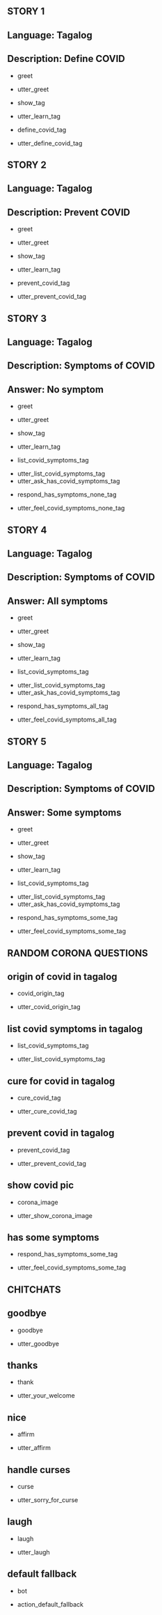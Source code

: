## STORY 1
## Language: Tagalog
## Description: Define COVID
 * greet
  - utter_greet
 * show_tag
  - utter_learn_tag
 * define_covid_tag
  - utter_define_covid_tag

## STORY 2
## Language: Tagalog
## Description: Prevent COVID
 * greet
  - utter_greet
 * show_tag
  - utter_learn_tag
 * prevent_covid_tag
  - utter_prevent_covid_tag
  
## STORY 3
## Language: Tagalog
## Description: Symptoms of COVID
## Answer: No symptom
 * greet
  - utter_greet
 * show_tag
  - utter_learn_tag
 * list_covid_symptoms_tag
  - utter_list_covid_symptoms_tag
  - utter_ask_has_covid_symptoms_tag
 * respond_has_symptoms_none_tag
  - utter_feel_covid_symptoms_none_tag
  
## STORY 4
## Language: Tagalog
## Description: Symptoms of COVID
## Answer: All symptoms
 * greet
  - utter_greet
 * show_tag
  - utter_learn_tag
 * list_covid_symptoms_tag
  - utter_list_covid_symptoms_tag
  - utter_ask_has_covid_symptoms_tag
 * respond_has_symptoms_all_tag
  - utter_feel_covid_symptoms_all_tag

## STORY 5
## Language: Tagalog
## Description: Symptoms of COVID
## Answer: Some symptoms
 * greet
  - utter_greet
 * show_tag
  - utter_learn_tag
 * list_covid_symptoms_tag
  - utter_list_covid_symptoms_tag
  - utter_ask_has_covid_symptoms_tag
 * respond_has_symptoms_some_tag
  - utter_feel_covid_symptoms_some_tag
  
  
  
## RANDOM CORONA QUESTIONS

## origin of covid in tagalog
 * covid_origin_tag
  - utter_covid_origin_tag
  
## list covid symptoms in tagalog
 * list_covid_symptoms_tag
  - utter_list_covid_symptoms_tag
  
## cure for covid in tagalog
 * cure_covid_tag
  - utter_cure_covid_tag
  
## prevent covid in tagalog
 * prevent_covid_tag
  - utter_prevent_covid_tag
      
## show covid pic
 * corona_image
  - utter_show_corona_image

## has some symptoms
 * respond_has_symptoms_some_tag
  - utter_feel_covid_symptoms_some_tag


## CHITCHATS  
   
## goodbye
 * goodbye
  - utter_goodbye
   
## thanks
 * thank
  - utter_your_welcome
   
## nice
 * affirm
  - utter_affirm
    
## handle curses
 * curse
  - utter_sorry_for_curse
  
## laugh
 * laugh
  - utter_laugh
  
## default fallback
 * bot
  - action_default_fallback